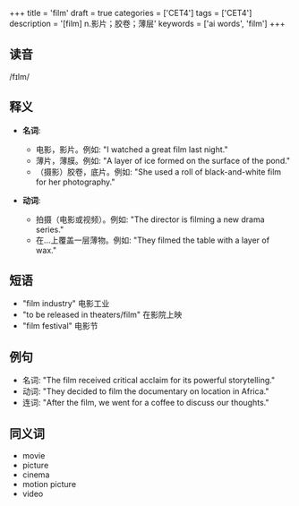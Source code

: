 +++
title = 'film'
draft = true
categories = ['CET4']
tags = ['CET4']
description = '[film] n.影片；胶卷；薄层'
keywords = ['ai words', 'film']
+++

## 读音
/fɪlm/

## 释义
- **名词**:
  - 电影，影片。例如: "I watched a great film last night."
  - 薄片，薄膜。例如: "A layer of ice formed on the surface of the pond."
  - （摄影）胶卷，底片。例如: "She used a roll of black-and-white film for her photography."

- **动词**:
  - 拍摄（电影或视频）。例如: "The director is filming a new drama series."
  - 在…上覆盖一层薄物。例如: "They filmed the table with a layer of wax."

## 短语
- "film industry" 电影工业
- "to be released in theaters/film" 在影院上映
- "film festival" 电影节

## 例句
- 名词: "The film received critical acclaim for its powerful storytelling."
- 动词: "They decided to film the documentary on location in Africa."
- 连词: "After the film, we went for a coffee to discuss our thoughts."

## 同义词
- movie
- picture
- cinema
- motion picture
- video
